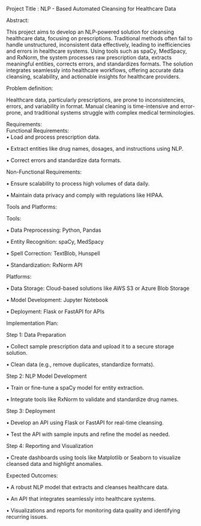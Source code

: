 Project Title : NLP - Based Automated Cleansing for Healthcare Data


Abstract:


This project aims to develop an NLP-powered solution for cleansing healthcare data, focusing on prescriptions. Traditional methods often fail to handle unstructured, inconsistent data effectively, leading to inefficiencies and errors in healthcare systems. Using tools such as spaCy, MedSpacy, and RxNorm, the system processes raw prescription data, extracts meaningful entities, corrects errors, and standardizes formats. The solution integrates seamlessly into healthcare workflows, offering accurate data cleansing, scalability, and actionable insights for healthcare providers.


Problem definition:


Healthcare data, particularly prescriptions, are prone to inconsistencies, errors, and variability in format. Manual cleaning is time-intensive and error-prone, and traditional systems struggle with complex medical terminologies.


Requirements:  
 Functional Requirements:  
•	Load and process prescription data.


•	Extract entities like drug names, dosages, and instructions using NLP.


•	Correct errors and standardize data formats.


Non-Functional Requirements:


•	Ensure scalability to process high volumes of data daily.


•	Maintain data privacy and comply with regulations like HIPAA.




Tools and Platforms:


 Tools:


•	Data Preprocessing: Python, Pandas


•	Entity Recognition: spaCy, MedSpacy


•	Spell Correction: TextBlob, Hunspell


•	Standardization: RxNorm API


Platforms:


•	Data Storage: Cloud-based solutions like AWS S3 or Azure Blob Storage


•	Model Development: Jupyter Notebook


•	Deployment: Flask or FastAPI for APIs


Implementation Plan:


Step 1: Data Preparation


•	Collect sample prescription data and upload it to a secure storage solution.


•	Clean data (e.g., remove duplicates, standardize formats).


Step 2: NLP Model Development


•	Train or fine-tune a spaCy model for entity extraction.


•	Integrate tools like RxNorm to validate and standardize drug names.


Step 3: Deployment


•	Develop an API using Flask or FastAPI for real-time cleansing.


•	Test the API with sample inputs and refine the model as needed.


Step 4: Reporting and Visualization


•	Create dashboards using tools like Matplotlib or Seaborn to visualize cleansed data and highlight anomalies.


Expected Outcomes:


•	A robust NLP model that extracts and cleanses healthcare data.


•	An API that integrates seamlessly into healthcare systems.


•	Visualizations and reports for monitoring data quality and identifying recurring issues.
